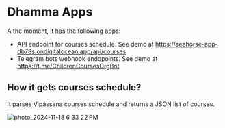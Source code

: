 # Dhamma Apps

A the moment, it has the following apps:
- API endpoint for courses schedule. See demo at https://seahorse-app-db78s.ondigitalocean.app/api/courses
- Telegram bots webhook endopoints. See demo at https://t.me/ChildrenCoursesOrgBot


## How it gets courses schedule?

It parses Vipassana courses schedule and returns a JSON list of courses.

![photo_2024-11-18 6 33 22 PM](https://github.com/user-attachments/assets/e00027cc-0b9e-4501-bc07-2888153913ec)
